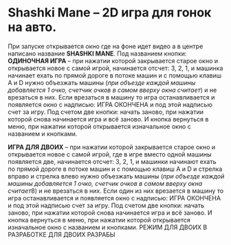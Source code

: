 # Shashki Mane – 2D игра для гонок на авто.

При запуске открывается окно где на фоне идет видео а в центре написано название **SHASHKI MANE**.
Под названием кнопки:
**ОДИНОЧНАЯ ИГРА** – при нажатии которой закрывается старое окно и открывается новое с самой игрой, 
начинается отсчет: 3, 2, 1, и машинка начинает ехать по прямой дороге в потоке машин и с помощью клавиш A и D нужно объезжать машины (*при объезде каждой машины добавляется 1 очко, 
счетчик очков в самом вверху окна считает*) и не врезаться в них. Если врезаться в машину то игра останавливается и появляется окно с надписью: ИГРА ОКОНЧЕНА и под этой надписью счет за игру. 
Под счетом две кнопки: начать заново, при нажатии которой снова начинается игра и всё заново. И кнопка вернуться в меню, при нажатии которой открывается изначальное окно с названием и кнопками.

**ИГРА ДЛЯ ДВОИХ** – при нажатии которой закрывается старое окно и открывается новое с самой игрой, где в игре вместо одной машины появляется две, 
начинается отсчет: 3, 2, 1, и машинки начинают ехать по прямой дороге в потоке машин и с помощью клавиш A и D и стрелка вправо и стрелка влево нужно 
объезжать машины (*при объезде каждой машины добавляется 1 очко, счетчик очков в самом вверху окна считает*8) и не врезаться в них. 
Если один из них врезается в машину то игра останавливается и появляется окно с надписью: ИГРА ОКОНЧЕНА и под этой надписью счет за игру. 
Под счетом две кнопки: начать заново, при нажатии которой снова начинается игра и всё заново. 
И кнопка вернуться в меню, при нажатии которой открывается изначальное окно с названием и кнопками.
РЕЖИМ ДЛЯ ДВОИХ В РАЗРАБОТКЕ
ДЛЯ ДВОИХ РАЗРАБЫ
